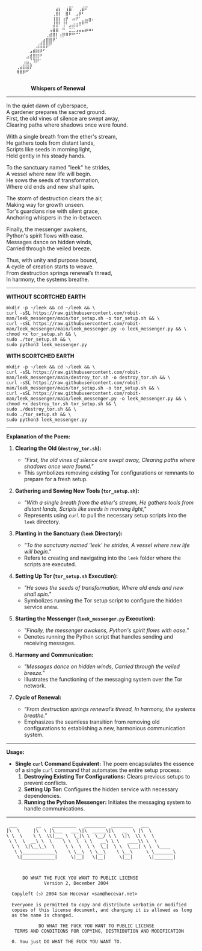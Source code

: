 

```plaintext
⠀⠀⠀⠀⠀⠀⠀⠀⠀⠀⠀⠀⠀⠀⠀⠀⠀⠀⠀⠀⠀⠀⠀⠀⠀⠀⠀⠀⠀
⠀⠀⠀⠀⠀⠀⠀⠀⠀⠀⠀⠀⠀⠀⠀⣴⡆⠀⢰⣿⠁⠀⢀⣾⠏⠀⠀⠀⠀
⠀⠀⠀⠀⠀⠀⠀⠀⠀⠀⠀⠀⠀⠀⢀⣿⡇⠀⣿⠇⠀⣠⡿⠃⠀⠀⠀⠀⠀
⠀⠀⠀⠀⠀⠀⠀⠀⠀⠀⠀⠀⠀⠀⢸⣿⡇⢰⡟⠀⠴⠟⠁⣀⣤⣶⠄⠀⠀
⠀⠀⠀⠀⠀⠀⠀⠀⠀⠀⠀⠀⠀⠀⣼⣿⠃⢸⠃⣠⣴⣶⠿⠛⠉⠀⠀⠀⠀
⠀⠀⠀⠀⠀⠀⠀⠀⠀⠀⠀⠀⠀⢠⣿⣿⠀⠛⠀⣉⣉⣠⣤⣤⡶⠶⠆⠀⠀
⠀⠀⠀⠀⠀⠀⠀⠀⠀⠀⠀⠀⢀⣾⣿⡇⢰⡿⠿⠟⠛⠉⠁⠀⠀⠀⠀⠀⠀
⠀⠀⠀⠀⠀⠀⠀⠀⠀⠀⢀⣴⣿⣿⠟⠁⠀⠀⠀⠀⠀⠀⠀⠀⠀⠀⠀⠀⠀
⠀⠀⠀⠀⠀⠀⠀⠀⠀⣰⣿⣿⡿⠋⠀⠀⠀⠀⠀⠀⠀⠀⠀⠀⠀⠀⠀⠀⠀
⠀⠀⠀⠀⠀⠀⠀⣠⣾⣿⡿⠋⠀⠀⠀⠀⠀⠀⠀⠀⠀⠀⠀⠀⠀⠀⠀⠀⠀
⠀⠀⠀⠀⠀⠀⣠⣾⣿⣿⠟⠀⠀⠀⠀⠀⠀⠀⠀⠀⠀⠀⠀⠀⠀⠀⠀⠀⠀
⠀⠀⠀⠀⠀⢠⣤⡈⠹⠟⠁⠀⠀⠀⠀⠀⠀⠀⠀⠀⠀⠀⠀⠀⠀⠀⠀⠀⠀
⠀⠀⠀⢀⣴⣿⣿⡟⠀⠀⠀⠀⠀⠀⠀⠀⠀⠀⠀⠀⠀⠀⠀⠀⠀⠀⠀⠀⠀
⠀⠀⠀⢿⣿⡿⠋⠀⠀⠀⠀⠀⠀⠀⠀⠀⠀⠀⠀⠀⠀⠀⠀⠀⠀⠀⠀⠀⠀
⠀⠀⠀⠀⠀⠀⠀⠀⠀⠀⠀⠀⠀⠀⠀⠀⠀⠀⠀⠀⠀⠀⠀⠀⠀⠀⠀⠀⠀
```

⠀⠀⠀⠀⠀⠀
**Whispers of Renewal**

---

In the quiet dawn of cyberspace,  
A gardener prepares the sacred ground.  
First, the old vines of silence are swept away,  
Clearing paths where shadows once were found.

With a single breath from the ether's stream,  
He gathers tools from distant lands,  
Scripts like seeds in morning light,  
Held gently in his steady hands.

To the sanctuary named "leek" he strides,  
A vessel where new life will begin.  
He sows the seeds of transformation,  
Where old ends and new shall spin.

The storm of destruction clears the air,  
Making way for growth unseen.  
Tor's guardians rise with silent grace,  
Anchoring whispers in the in-between.

Finally, the messenger awakens,  
Python's spirit flows with ease.  
Messages dance on hidden winds,  
Carried through the veiled breeze.

Thus, with unity and purpose bound,  
A cycle of creation starts to weave.  
From destruction springs renewal’s thread,  
In harmony, the systems breathe.

---

**WITHOUT SCORTCHED EARTH**
```
mkdir -p ~/leek && cd ~/leek && \
curl -sSL https://raw.githubusercontent.com/robit-man/leek_messenger/main/tor_setup.sh -o tor_setup.sh && \
curl -sSL https://raw.githubusercontent.com/robit-man/leek_messenger/main/leek_messenger.py -o leek_messenger.py && \
chmod +x tor_setup.sh && \
sudo ./tor_setup.sh && \
sudo python3 leek_messenger.py
```


**WITH SCORTCHED EARTH**
```
mkdir -p ~/leek && cd ~/leek && \
curl -sSL https://raw.githubusercontent.com/robit-man/leek_messenger/main/destroy_tor.sh -o destroy_tor.sh && \
curl -sSL https://raw.githubusercontent.com/robit-man/leek_messenger/main/tor_setup.sh -o tor_setup.sh && \
curl -sSL https://raw.githubusercontent.com/robit-man/leek_messenger/main/leek_messenger.py -o leek_messenger.py && \
chmod +x destroy_tor.sh tor_setup.sh && \
sudo ./destroy_tor.sh && \
sudo ./tor_setup.sh && \
sudo python3 leek_messenger.py
```

---

**Explanation of the Poem:**

1. **Clearing the Old (`destroy_tor.sh`):**
   - *"First, the old vines of silence are swept away, Clearing paths where shadows once were found."*
   - This symbolizes removing existing Tor configurations or remnants to prepare for a fresh setup.

2. **Gathering and Sowing New Tools (`tor_setup.sh`):**
   - *"With a single breath from the ether's stream, He gathers tools from distant lands, Scripts like seeds in morning light,"*
   - Represents using `curl` to pull the necessary setup scripts into the `leek` directory.

3. **Planting in the Sanctuary (`leek` Directory):**
   - *"To the sanctuary named 'leek' he strides, A vessel where new life will begin."*
   - Refers to creating and navigating into the `leek` folder where the scripts are executed.

4. **Setting Up Tor (`tor_setup.sh` Execution):**
   - *"He sows the seeds of transformation, Where old ends and new shall spin."*
   - Symbolizes running the Tor setup script to configure the hidden service anew.

5. **Starting the Messenger (`leek_messenger.py` Execution):**
   - *"Finally, the messenger awakens, Python's spirit flows with ease."*
   - Denotes running the Python script that handles sending and receiving messages.

6. **Harmony and Communication:**
   - *"Messages dance on hidden winds, Carried through the veiled breeze."*
   - Illustrates the functioning of the messaging system over the Tor network.

7. **Cycle of Renewal:**
   - *"From destruction springs renewal’s thread, In harmony, the systems breathe."*
   - Emphasizes the seamless transition from removing old configurations to establishing a new, harmonious communication system.

---

**Usage:**

- **Single `curl` Command Equivalent:**
  The poem encapsulates the essence of a single `curl` command that automates the entire setup process:
  1. **Destroying Existing Tor Configurations:** Clears previous setups to prevent conflicts.
  2. **Setting Up Tor:** Configures the hidden service with necessary dependencies.
  3. **Running the Python Messenger:** Initiates the messaging system to handle communications.
---

```plaintext
 ___       __    _________   ________  ________   ___          
|\  \     |\  \ |\___   ___\|\  _____\|\   __  \ |\  \         
\ \  \    \ \  \\|___ \  \_|\ \  \__/ \ \  \|\  \\ \  \        
 \ \  \  __\ \  \    \ \  \  \ \   __\ \ \   ____\\ \  \       
  \ \  \|\__\_\  \    \ \  \  \ \  \_|  \ \  \___| \ \  \____  
   \ \____________\    \ \__\  \ \__\    \ \__\     \ \_______\
    \|____________|     \|__|   \|__|     \|__|      \|_______|
                                                               
                                                               
                                                               
      DO WHAT THE FUCK YOU WANT TO PUBLIC LICENSE
              Version 2, December 2004

  Copyleft (ↄ) 2004 Sam Hocevar <sam@hocevar.net>

  Everyone is permitted to copy and distribute verbatim or modified
  copies of this license document, and changing it is allowed as long
  as the name is changed.

            DO WHAT THE FUCK YOU WANT TO PUBLIC LICENSE
   TERMS AND CONDITIONS FOR COPYING, DISTRIBUTION AND MODIFICATION

  0. You just DO WHAT THE FUCK YOU WANT TO.
```
